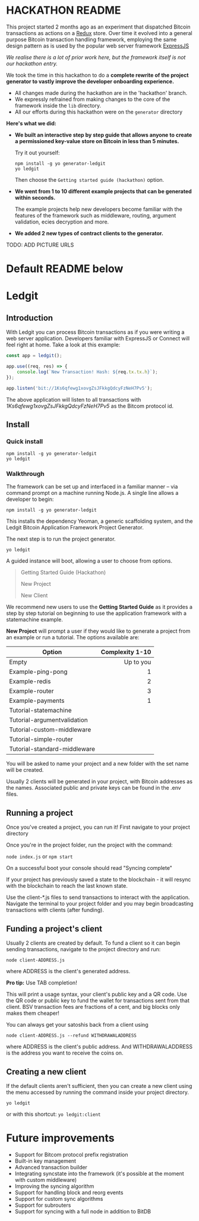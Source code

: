 # HACKATHON README

This project started 2 months ago as an experiment that dispatched Bitcoin transactions as actions on a [Redux](https://redux.js.org/) store. Over time it evolved into a general purpose Bitcoin transaction handling framework, employing the same design pattern as is used by the popular web server framework [ExpressJS](https://expressjs.com/)


*We realise there is a lot of prior work here, but the framework itself is not our hackathon entry.*


We took the time in this hackathon to do a **complete rewrite of the project generator to vastly improve the developer onboarding experience.**

- All changes made during the hackathon are in the 'hackathon' branch.
- We expressly refrained from making changes to the core of the framework inside the `lib` directory.
- All our efforts during this hackathon were on the `generator` directory


**Here's what we did:**

- **We built an interactive step by step guide that allows anyone to create a permissioned key-value store on Bitcoin in less than 5 minutes.**

  Try it out yourself:
  
  ```
  npm install -g yo generator-ledgit
  yo ledgit
  ```
  
  Then choose the `Getting started guide (hackathon)` option.
 
- **We went from 1 to 10 different example projects that can be generated within seconds.**

  The example projects help new developers become familiar with the features of
  the framework such as middleware, routing, argument validation, ecies decryption and more.

- **We added 2 new types of contract clients to the generator.**




TODO: ADD PICTURE URLS


# Default README below
# Ledgit

## Introduction

With Ledgit you can process Bitcoin transactions as if you were writing a web server application. Developers familiar with ExpressJS or Connect will feel right at home. Take a look at this example:

```javascript
const app = ledgit();

app.use((req, res) => {
    console.log(`New Transaction! Hash: ${req.tx.tx.h}`);
});

app.listen('bit://1Ks6qfewg1xovgZsJFkkgQdcyFzNeH7Pv5');
```
The above application will listen to all transactions with *1Ks6qfewg1xovgZsJFkkgQdcyFzNeH7Pv5* as the Bitcom protocol id.

## Install
### Quick install
```
npm install -g yo generator-ledgit
yo ledgit
```

### Walkthrough
The framework can be set up and interfaced in a familiar manner – via command prompt on a machine running Node.js. A single line allows a developer to begin:

`npm install -g yo generator-ledgit`

This installs the dependency Yeoman, a generic scaffolding system, and the Ledgit Bitcoin Application Framework Project Generator.

The next step is to run the project generator.

`yo ledgit`

A guided instance will boot, allowing a user to choose from options.

> Getting Started Guide (Hackathon)
>
> New Project
>
>  New Client


We recommend new users to use the **Getting Started Guide** as it provides a step by step tutorial on beginning to use the application framework with a statemachine example.


**New Project** will prompt a user if they would like to generate a project from an example or run a tutorial. The options available are:

| Option         | Complexity 1-10  |
| -------------  |  -----:|
| Empty                       | Up to you |
| Example-ping-pong           | 1 |
| Example-redis               | 2 |
| Example-router              | 3 |
| Example-payments            | 1 |
| Tutorial-statemachine       |   |
| Tutorial-argumentvalidation |   |
| Tutorial-custom-middleware  |   |
| Tutorial-simple-router      |   |
| Tutorial-standard-middleware|   |

You will be asked to name your project and a new folder with the set name will be created.

Usually 2 clients will be generated in your project, with Bitcoin addresses as the names. Associated public and private keys can be found in the .env files. 

## Running a project

Once you've created a project, you can run it!
First navigate to your project directory

Once you're in the project folder, run the project with the command:

`node index.js` or `npm start`

 On a successful boot your console should read "Syncing complete"

If your project has previously saved a state to the blockchain - it will resync with the blockchain to reach the last known state.

Use the client-*.js files to send transactions to interact with the application. Navigate the terminal to your project folder and you may begin broadcasting transactions with clients (after funding).


## Funding a project's client

Usually 2 clients are created by default. To fund a client so it can begin sending transactions, navigate to the project directory and run:

`node client-ADDRESS.js`

where ADDRESS is the client's generated address.

**Pro tip:** Use TAB completion!

This will print a usage syntax, your client's public key and a QR code. Use the QR code or public key to fund the wallet for transactions sent from that client. BSV transaction fees are fractions of a cent, and big blocks only makes them cheaper!

You can always get your satoshis back from a client using

`node client-ADDRESS.js --refund WITHDRAWALADDRESS`

  where ADDRESS is the client's public address. And WITHDRAWALADDRESS is the address you want to receive the coins on.

## Creating a new client

If the default clients aren't sufficient, then you can create a new client using the menu accessed by running the command inside your project directory.

`yo ledgit`

or with this shortcut:
`yo ledgit:client`




# Future improvements
- Support for Bitcom protocol prefix registration
- Built-in key management
- Advanced transaction builder
- Integrating syncstate into the framework (it's possible at the moment with custom middleware)
- Improving the syncing algorithm
- Support for handling block and reorg events
- Support for custom sync algorithms
- Support for subrouters
- Support for syncing with a full node in addition to BitDB









